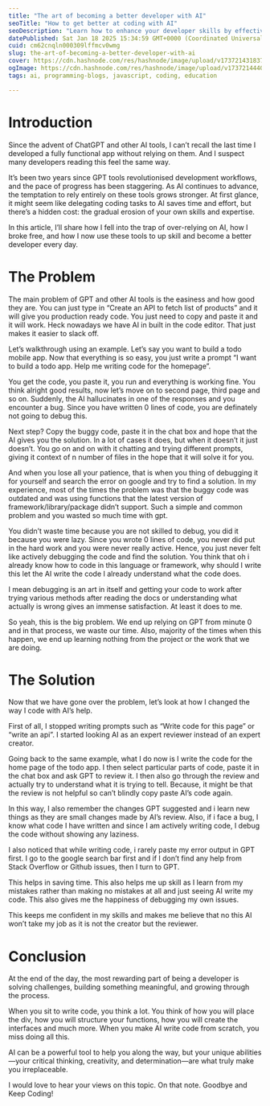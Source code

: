 ```yaml
---
title: "The art of becoming a better developer with AI"
seoTitle: "How to get better at coding with AI"
seoDescription: "Learn how to enhance your developer skills by effectively using AI tools without compromising your expertise and critical thinking"
datePublished: Sat Jan 18 2025 15:34:59 GMT+0000 (Coordinated Universal Time)
cuid: cm62cnqln000309lffmcv0wmg
slug: the-art-of-becoming-a-better-developer-with-ai
cover: https://cdn.hashnode.com/res/hashnode/image/upload/v1737214318372/3f003f82-6cc2-4eab-b0ce-8af0dc72ae59.png
ogImage: https://cdn.hashnode.com/res/hashnode/image/upload/v1737214440246/76458022-d34d-4225-b5be-df08f52016c1.png
tags: ai, programming-blogs, javascript, coding, education

---
```


# Introduction

Since the advent of ChatGPT and other AI tools, I can’t recall the last time I developed a fully functional app without relying on them. And I suspect many developers reading this feel the same way.

It’s been two years since GPT tools revolutionised development workflows, and the pace of progress has been staggering. As AI continues to advance, the temptation to rely entirely on these tools grows stronger. At first glance, it might seem like delegating coding tasks to AI saves time and effort, but there’s a hidden cost: the gradual erosion of your own skills and expertise.

In this article, I’ll share how I fell into the trap of over-relying on AI, how I broke free, and how I now use these tools to up skill and become a better developer every day.

# The Problem

The main problem of GPT and other AI tools is the easiness and how good they are. You can just type in “Create an API to fetch list of products” and it will give you production ready code. You just need to copy and paste it and it will work. Heck nowadays we have AI in built in the code editor. That just makes it easier to slack off.

Let’s walkthrough using an example. Let’s say you want to build a todo mobile app. Now that everything is so easy, you just write a prompt “I want to build a todo app. Help me writing code for the homepage”.

You get the code, you paste it, you run and everything is working fine. You think alright good results, now let’s move on to second page, third page and so on. Suddenly, the AI hallucinates in one of the responses and you encounter a bug. Since you have written 0 lines of code, you are definately not going to debug this.

Next step? Copy the buggy code, paste it in the chat box and hope that the AI gives you the solution. In a lot of cases it does, but when it doesn’t it just doesn’t. You go on and on with it chatting and trying different prompts, giving it context of n number of files in the hope that it will solve it for you.

And when you lose all your patience, that is when you thing of debugging it for yourself and search the error on google and try to find a solution. In my experience, most of the times the problem was that the buggy code was outdated and was using functions that the latest version of framework/library/package didn’t support. Such a simple and common problem and you wasted so much time with gpt.

You didn’t waste time because you are not skilled to debug, you did it because you were lazy. Since you wrote 0 lines of code, you never did put in the hard work and you were never really active. Hence, you just never felt like actively debugging the code and find the solution. You think that oh i already know how to code in this language or framework, why should I write this let the AI write the code I already understand what the code does.

I mean debugging is an art in itself and getting your code to work after trying various methods after reading the docs or understanding what actually is wrong gives an immense satisfaction. At least it does to me.

So yeah, this is the big problem. We end up relying on GPT from minute 0 and in that process, we waste our time. Also, majority of the times when this happen, we end up learning nothing from the project or the work that we are doing.

# The Solution

Now that we have gone over the problem, let’s look at how I changed the way I code with AI’s help.

First of all, I stopped writing prompts such as “Write code for this page” or “write an api”. I started looking AI as an expert reviewer instead of an expert creator.

Going back to the same example, what I do now is I write the code for the home page of the todo app. I then select particular parts of code, paste it in the chat box and ask GPT to review it. I then also go through the review and actually try to understand what it is trying to tell. Because, it might be that the review is not helpful so can’t blindly copy paste AI’s code again.

In this way, I also remember the changes GPT suggested and i learn new things as they are small changes made by AI’s review. Also, if i face a bug, I know what code I have written and since I am actively writing code, I debug the code without showing any laziness.

I also noticed that while writing code, i rarely paste my error output in GPT first. I go to the google search bar first and if I don’t find any help from Stack Overflow or Github issues, then I turn to GPT.

This helps in saving time. This also helps me up skill as I learn from my mistakes rather than making no mistakes at all and just seeing AI write my code. This also gives me the happiness of debugging my own issues.

This keeps me confident in my skills and makes me believe that no this AI won’t take my job as it is not the creator but the reviewer.

# Conclusion

At the end of the day, the most rewarding part of being a developer is solving challenges, building something meaningful, and growing through the process.

When you sit to write code, you think a lot. You think of how you will place the div, how you will structure your functions, how you will create the interfaces and much more. When you make AI write code from scratch, you miss doing all this.

AI can be a powerful tool to help you along the way, but your unique abilities—your critical thinking, creativity, and determination—are what truly make you irreplaceable.

I would love to hear your views on this topic. On that note. Goodbye and Keep Coding!
